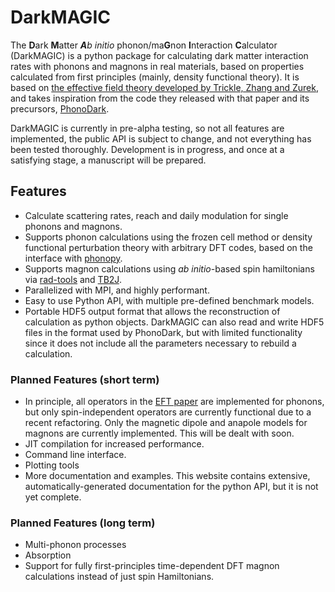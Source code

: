 # DarkMAGIC

The **D**ark **M**atter ***A****b* *initio* phonon/ma**G**non **I**nteraction **C**alculator (DarkMAGIC) is a python package for calculating dark matter interaction rates with phonons and magnons in real materials, based on properties calculated from first principles (mainly, density functional theory). It is based on [the effective field theory developed by Trickle, Zhang and Zurek](https://arxiv.org/abs/2009.13534), and takes inspiration from the code they released with that paper and its precursors, [PhonoDark](https://github.com/tanner-trickle/PhonoDark). 

DarkMAGIC is currently in pre-alpha testing, so not all features are implemented, the public API is subject to change, and not everything has been tested thoroughly. Development is in progress, and once at a satisfying stage, a manuscript will be prepared.

## Features
* Calculate scattering rates, reach and daily modulation for single phonons and magnons.
* Supports phonon calculations using the frozen cell method or density functional perturbation theory with arbitrary DFT codes, based on the interface with [phonopy](https://phonopy.github.io/phonopy/).
* Supports magnon calculations using *ab initio*-based spin hamiltonians via [rad-tools](https://rad-tools.org/en/stable/) and [TB2J](https://tb2j.readthedocs.io/en/latest/).
* Parallelized with MPI, and highly performant.
* Easy to use Python API, with multiple pre-defined benchmark models.
* Portable HDF5 output format that allows the reconstruction of calculation as python objects. DarkMAGIC can also read and write HDF5 files in the format used by PhonoDark, but with limited functionality since it does not include all the parameters necessary to rebuild a calculation.

### Planned Features (short term)
* In principle, all operators in the [EFT paper](https://arxiv.org/abs/2009.13534) are implemented for phonons, but only spin-independent operators are currently functional due to a recent refactoring. Only the magnetic dipole and anapole models for magnons are currently implemented. This will be dealt with soon.
* JIT compilation for increased performance.
* Command line interface.
* Plotting tools
* More documentation and examples. This website contains extensive, automatically-generated documentation for the python API, but it is not yet complete.

### Planned Features (long term)
* Multi-phonon processes
* Absorption
* Support for fully first-principles time-dependent DFT magnon calculations instead of just spin Hamiltonians.
